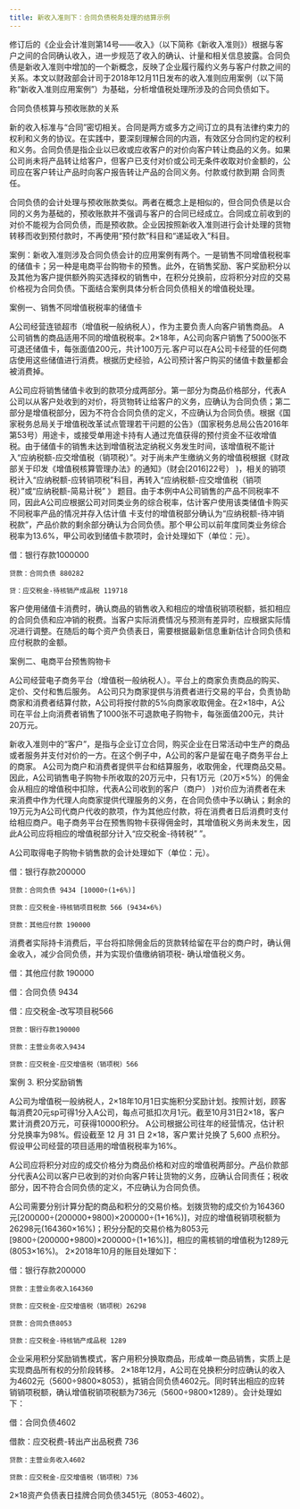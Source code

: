 ```yaml
---
title: 新收入准则下：合同负债税务处理的结算示例
---
```

修订后的《企业会计准则第14号——收入》（以下简称《新收入准则》）根据与客户之间的合同确认收入，进一步规范了收入的确认、计量和相关信息披露。合同负债是新收入准则中增加的一个新概念，反映了企业履行履约义务与客户付款之间的关系。本文以财政部会计司于2018年12月11日发布的收入准则应用案例（以下简称“新收入准则应用案例”）为基础，分析增值税处理所涉及的合同负债如下。
<!-- more -->
合同负债核算与预收账款的关系

新的收入标准与“合同”密切相关。合同是两方或多方之间订立的具有法律约束力的权利和义务的协议。在实践中，要深刻理解合同的内涵，有效区分合同约定的权利和义务。合同负债是指企业以已收或应收客户的对价向客户转让商品的义务。如果公司尚未将产品转让给客户，但客户已支付对价或公司无条件收取对价金额的，公司应在客户转让产品时向客户报告转让产品的合同义务。付款或付款到期 合同责任。

合同负债的会计处理与预收账款类似。两者在概念上是相似的，但合同负债是以合同的义务为基础的，预收账款并不强调与客户的合同已经成立。合同成立前收到的对价不能视为合同负债，而是预收款。企业因按照新收入准则进行会计处理的货物转移而收到预付款时，不再使用“预付款”科目和“递延收入”科目。

案例：新收入准则涉及合同负债会计的应用案例有两个。一是销售不同增值税税率的储值卡；另一种是电商平台购物卡的预售。此外，在销售奖励、客户奖励积分以及其他为客户提供额外购买选择权的销售中，在积分兑换前，应将积分对应的交易价格视为合同负债。下面结合案例具体分析合同负债相关的增值税处理。

案例一、销售不同增值税税率的储值卡

A公司经营连锁超市（增值税一般纳税人），作为主要负责人向客户销售商品。 A公司销售的商品适用不同的增值税税率。2×18年，A公司向客户销售了5000张不可退还储值卡，每张面值200元，共计100万元.客户可以在A公司卡经营的任何商店使用这些储值进行消费。根据历史经验，A公司预计客户购买的储值卡数量都会被消费掉。

A公司应将销售储值卡收到的款项分成两部分。第一部分为商品价格部分，代表A公司以从客户处收到的对价，将货物转让给客户的义务，应确认为合同负债；第二部分是增值税部分，因为不符合合同负债的定义，不应确认为合同负债。根据《国家税务总局关于增值税改革试点管理若干问题的公告》（国家税务总局公告2016年第53号）用途卡，或接受单用途卡持有人通过充值获得的预付资金不征收增值税。由于储值卡的销售未达到增值税法定纳税义务发生时间，该增值税不能计入“应纳税额-应交增值税（销项税）”。对于尚未产生缴纳义务的增值税根据《财政部关于印发《增值税核算管理办法》的通知》（财会[2016]22号） )，相关的销项税计入“应纳税额-应转销项税”科目，再转入“应纳税额-应交增值税（销项税）”或“应纳税额-简易计税” 》 题目。由于本例中A公司销售的产品不同税率不同，因此A公司应根据公司对同类业务的综合税率，估计客户使用该类储值卡购买不同税率产品的情况并存入估计值 卡支付的增值税部分确认为“应纳税额-待冲销税款”，产品价款的剩余部分确认为合同负债。那个甲公司以前年度同类业务综合税率为13.6%，甲公司收到储值卡款项时，会计处理如下（单位：元）。

借：银行存款1000000

    贷款：合同负债 880282

    贷：应交税金-待核销产成品税 119718

客户使用储值卡消费时，确认商品的销售收入和相应的增值税销项税额，抵扣相应的合同负债和应冲销的税费。当客户实际消费情况与预测有差异时，应根据实际情况进行调整。在随后的每个资产负债表日，需要根据最新信息重新估计合同负债和应付税款的金额。

案例二、电商平台预售购物卡

A公司经营电子商务平台（增值税一般纳税人）。平台上的商家负责商品的购买、定价、交付和售后服务。 A公司只为商家提供与消费者进行交易的平台，负责协助商家和消费者结算付款，A公司将按付款的5%向商家收取佣金。在2×18中，A公司在平台上向消费者销售了1000张不可退款电子购物卡，每张面值200元，共计20万元。

新收入准则中的“客户”，是指与企业订立合同，购买企业在日常活动中生产的商品或者服务并支付对价的一方。在这个例子中，A公司的客户是留在电子商务平台上的商家。 A公司为商户和消费者提供平台和结算服务，收取佣金，代理商品交易。因此，A公司销售电子购物卡所收取的20万元中，只有1万元（20万×5%）的佣金会从相应的增值税中扣除，代表A公司收到的客户（商户） )对价应为消费者在未来消费中作为代理人向商家提供代理服务的义务，在合同负债中予以确认；剩余的19万元为A公司代商户代收的款项，作为其他应付款，将在消费者日后消费时支付给相应商户。电子商务平台在预售购物卡获得佣金时，其增值税义务尚未发生，因此A公司应将相应的增值税部分计入“应交税金-待转税” ”。

A公司取得电子购物卡销售款的会计处理如下（单位：元）。

借：银行存款200000

    贷款：合同负债 9434 [10000÷(1+6%)]

    贷款：应交税金-待核销项目税款 566 (9434×6%)

    贷款：其他应付款 190000

消费者实际持卡消费后，平台将扣除佣金后的货款转给留在平台的商户时，确认佣金收入，减少合同负债，并为实现价值缴纳销项税- 确认增值税义务。

借：其他应付款 190000

借：合同负债 9434

借：应交税金-改写项目税566

    贷款：银行存款190000

    贷款：主营业务收入9434

    贷款：应交税金-应交增值税（销项税）566

案例 3. 积分奖励销售

A公司为增值税一般纳税人，2×18年10月1日实施积分奖励计划。按照计划，顾客每消费20元sp可得1分入A公司，每点可抵扣次月1元。截至10月31日2×18，客户累计消费20万元，可获得10000积分。 A公司根据公司往年的经营情况，估计积分兑换率为98%。假设截至 12 月 31 日 2×18，客户累计兑换了 5,600 点积分。假设甲公司经营的项目适用的增值税税率为16%。

A公司应将积分对应的成交价格分为商品价格和对应的增值税两部分。产品价款部分代表A公司以客户已收到的对价向客户转让货物的义务，应确认合同责任；税收部分，因不符合合同负债的定义，不应确认为合同负债。

A公司需要分别计算分配的商品和积分的交易价格。划拨货物的成交价为164360元[200000÷(200000+9800)×200000÷(1+16%)]，对应的增值税销项税额为26298元(164360×16%)；积分分配的交易价格为8053元[9800÷(200000+9800)×200000÷(1+16%)]，相应的需核销的增值税为1289元(8053×16%)。 2×2018年10月的账目处理如下：

借：银行存款200000

    贷款：主营业务收入164360

    贷款：应交税金-应交增值税（销项税）26298

    贷款：合同负债8053

    贷款：应交税金-待核销产成品税 1289

企业采用积分奖励销售模式，客户用积分换取商品，形成单一商品销售，实质上是实现商品所有权的分阶段转移。 2×18年12月，A公司在兑换积分时应确认的收入为4602元（5600÷9800×8053），抵销合同负债4602元。同时转出相应的应转销销项税额，确认增值税销项税额为736元（5600÷9800×1289）。会计处理如下：

借：合同负债4602

借款：应交税费-转出产出品税费 736

    贷款：主营业务收入4602

    贷款：应交税金-应交增值税（销项税）736

2×18资产负债表日挂牌合同负债3451元（8053-4602）。